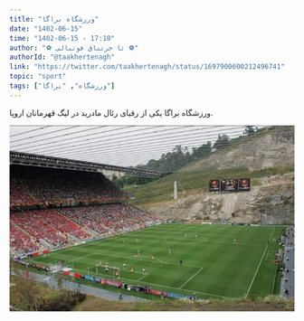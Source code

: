 ```yaml
---
title: "ورزشگاه براگا"
date: "1402-06-15"
time: "1402-06-15 - 17:10"
author: "⚽️ تا‌‌ خرتناق فوتبالی ⚽️"
authorId: "@taakhertenagh"
link: "https://twitter.com/taakhertenagh/status/1697900600212496741"
topic: "sport"
tags: ["ورزشگاه", "براگا"]
---
```


ورزشگاه براگا یکی از رقبای رئال مادرید در لیگ قهرمانان اروپا.

![ورزشگاه براگا](/posts/sport/braga-stadium.jpg)

